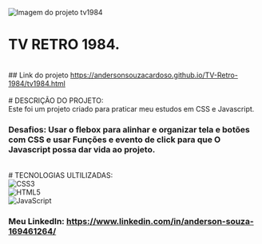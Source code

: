 ![Imagem do projeto tv1984](https://github.com/andersonsouzacardoso/TV-Retro-1984/assets/108300046/ae71f0d0-ad67-4b36-be76-90b126a51dfa)<br>
# TV RETRO 1984. <br>
<br> ## Link do projeto https://andersonsouzacardoso.github.io/TV-Retro-1984/tv1984.html<br>
<br> # DESCRIÇÃO DO PROJETO:<br>
Este foi um projeto criado para praticar meu estudos em CSS e Javascript.<br>
### Desafios: Usar o flebox para alinhar e organizar tela e botões com CSS e usar Funções e evento de click para que O Javascript possa dar vida ao projeto.<br>
<br> # TECNOLOGIAS ULTILIZADAS:
<br>![CSS3](https://img.shields.io/badge/css3-%231572B6.svg?style=for-the-badge&logo=css3&logoColor=white)<br/>
![HTML5](https://img.shields.io/badge/html5-%23E34F26.svg?style=for-the-badge&logo=html5&logoColor=white)<br/>
![JavaScript](https://img.shields.io/badge/javascript-%23323330.svg?style=for-the-badge&logo=javascript&logoColor=%23F7DF1E)<br>

### Meu LinkedIn: https://www.linkedin.com/in/anderson-souza-169461264/
